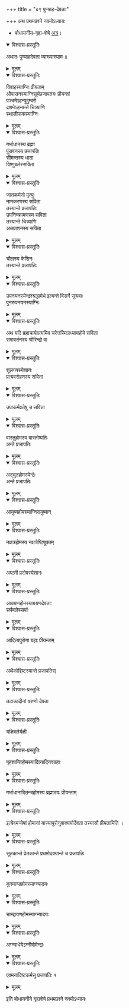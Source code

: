+++
title = "०९ पुण्याह-देवताः"

+++
अथ प्रथमप्रश्ने नवमोऽध्यायः

- बोधायनीय-गृह्य-शेषे [अत्र](https://archive.org/stream/bodhayana/bodhayana%20grihya%20sutra#page/n143/mode/2up)।


<details open><summary>विश्वास-प्रस्तुतिः</summary>

अथातः पुण्याहदेवता व्याख्यास्यामः॥
</details>

<details><summary>मूलम्</summary>

अथातः पुण्याहदेवता व्याख्यास्यामः॥
</details>

<details open><summary>विश्वास-प्रस्तुतिः</summary>

विवाहस्याग्निः प्रीयताम्  
औपासनस्याग्निसूर्यप्रजापतयः प्रीयन्तां  
पञ्चमेऽहन्युदुम्बरो  
दशमेऽहन्यन्ते चित्र्याणि  
स्थालीपाकस्याग्निः 
</details>

<details><summary>मूलम्</summary>

विवाहस्याग्निः प्रीयताम्  
औपासनस्याग्निसूर्यप्रजापतयः प्रीयन्तां  
पञ्चमेऽहन्युदुम्बरो  
दशमेऽहन्यन्ते चित्र्याणि  
स्थालीपाकस्याग्निः 
</details>


<details open><summary>विश्वास-प्रस्तुतिः</summary>

गर्भाधानस्य ब्रह्मा  
पुंसवनस्य प्रजापतिः  
सीमन्तस्य धाता  
विष्णुबलेस्सविता  
</details>

<details><summary>मूलम्</summary>

गर्भाधानस्य ब्रह्मा  
पुंसवनस्य प्रजापतिः  
सीमन्तस्य धाता  
विष्णुबलेस्सविता  
</details>


<details open><summary>विश्वास-प्रस्तुतिः</summary>

जातकर्मणो मृत्युः  
नामकरणस्य सविता  
तस्यान्ते प्रजापतिः  
उपनिष्क्रामणस्य सविता  
तस्यान्ते चित्र्याणि  
अन्नप्राशनस्य सविता 

</details>

<details><summary>मूलम्</summary>

जातकर्मणो मृत्युः  
नामकरणस्य सविता  
तस्यान्ते प्रजापतिः  
उपनिष्क्रामणस्य सविता  
तस्यान्ते चित्र्याणि  
अन्नप्राशनस्य सविता 
</details>

<details open><summary>विश्वास-प्रस्तुतिः</summary>

चौलस्य केशिनः  
तस्यान्ते प्रजापतिः  
</details>

<details><summary>मूलम्</summary>

चौलस्य केशिनः  
तस्यान्ते प्रजापतिः  
</details>


<details open><summary>विश्वास-प्रस्तुतिः</summary>

उपनयनस्येन्द्रश्श्रद्धामेधे इत्यन्ते विसर्गे सुश्रवाः  
पुनरुपनयनस्याग्निः 
</details>

<details><summary>मूलम्</summary>

उपनयनस्येन्द्रश्श्रद्धामेधे इत्यन्ते विसर्गे सुश्रवाः  
पुनरुपनयनस्याग्निः 
</details>

<details open><summary>विश्वास-प्रस्तुतिः</summary>

अथ यदि ब्रह्मचार्यव्रत्यमिव चरेत्तस्मिन्नध्यायहोमे सविता  
समावर्तनस्य श्रीरिन्द्रो वा 

</details>

<details><summary>मूलम्</summary>

अथ यदि ब्रह्मचार्यव्रत्यमिव चरेत्तस्मिन्नध्यायहोमे सविता  
समावर्तनस्य श्रीरिन्द्रो वा 
</details>


<details open><summary>विश्वास-प्रस्तुतिः</summary>

शूलगवस्येशानः  
प्रत्यवरोहणस्य सविता  

</details>

<details><summary>मूलम्</summary>

शूलगवस्येशानः  
प्रत्यवरोहणस्य सविता  

</details>


<details open><summary>विश्वास-प्रस्तुतिः</summary>

उपाकर्मव्रतेषु च सविता  
</details>

<details><summary>मूलम्</summary>

उपाकर्मव्रतेषु च सविता  
</details>


<details open><summary>विश्वास-प्रस्तुतिः</summary>

वास्तुहोमस्य वास्तोष्पतिः  
अन्ते प्रजापतिः 

</details>

<details><summary>मूलम्</summary>

वास्तुहोमस्य वास्तोष्पतिः  
अन्ते प्रजापतिः 

</details>


<details open><summary>विश्वास-प्रस्तुतिः</summary>

अद्भुतहोमस्येन्द्रेः  
अन्ते प्रजापतिः 

</details>

<details><summary>मूलम्</summary>

अद्भुतहोमस्येन्द्रेः  
अन्ते प्रजापतिः 

</details>


<details open><summary>विश्वास-प्रस्तुतिः</summary>

आयुष्यहोमस्याग्निरायुष्मान् 
</details>

<details><summary>मूलम्</summary>

आयुष्यहोमस्याग्निरायुष्मान् 
</details>

<details open><summary>विश्वास-प्रस्तुतिः</summary>

नक्षत्रहोमस्य नक्षत्रेष्टिषूक्तम्  
</details>

<details><summary>मूलम्</summary>

नक्षत्रहोमस्य नक्षत्रेष्टिषूक्तम्  
</details>


<details open><summary>विश्वास-प्रस्तुतिः</summary>

अष्टमी प्रदोषस्येशानः
</details>

<details><summary>मूलम्</summary>

अष्टमी प्रदोषस्येशानः
</details>

<details open><summary>विश्वास-प्रस्तुतिः</summary>

आग्रयणहोमस्याग्रयणदेवताः  
सर्पबलेस्सर्पाः 

</details>

<details><summary>मूलम्</summary>

आग्रयणहोमस्याग्रयणदेवताः  
सर्पबलेस्सर्पाः 

</details>


<details open><summary>विश्वास-प्रस्तुतिः</summary>

आदित्यपुरोगा ग्रहाः प्रीयन्ताम् 
</details>

<details><summary>मूलम्</summary>

आदित्यपुरोगा ग्रहाः प्रीयन्ताम् 
</details>


<details open><summary>विश्वास-प्रस्तुतिः</summary>

अथैकोद्दिष्टस्यान्ते प्रजापतिस् 
</details>

<details><summary>मूलम्</summary>

अथैकोद्दिष्टस्यान्ते प्रजापतिस् 
</details>


<details open><summary>विश्वास-प्रस्तुतिः</summary>

तटाकादीनां वरुणो देवता 
</details>

<details><summary>मूलम्</summary>

तटाकादीनां वरुणो देवता 
</details>


<details open><summary>विश्वास-प्रस्तुतिः</summary>

यक्षिबलेर्यक्षी 
</details>

<details><summary>मूलम्</summary>

यक्षिबलेर्यक्षी 
</details>


<details open><summary>विश्वास-प्रस्तुतिः</summary>

गृहशान्तिहोमस्यादित्यादिनवग्रहाः 
</details>

<details><summary>मूलम्</summary>

गृहशान्तिहोमस्यादित्यादिनवग्रहाः 
</details>


<details open><summary>विश्वास-प्रस्तुतिः</summary>

गर्भाधानादितन्त्रहोमस्य ब्रह्मादयः प्रीयन्ताम् 
</details>

<details><summary>मूलम्</summary>

गर्भाधानादितन्त्रहोमस्य ब्रह्मादयः प्रीयन्ताम् 
</details>


<details open><summary>विश्वास-प्रस्तुतिः</summary>

इत्येवमन्येषां होमानां याज्यापुरोनुवाक्ययोर्देवता तस्यासौ प्रीयतामिति । 
</details>

<details><summary>मूलम्</summary>

इत्येवमन्येषां होमानां याज्यापुरोनुवाक्ययोर्देवता तस्यासौ प्रीयतामिति । 
</details>


<details open><summary>विश्वास-प्रस्तुतिः</summary>

सूतकान्ते प्रेतकान्ते प्रथमोदक्यान्ते च प्रजापतिः 
</details>

<details><summary>मूलम्</summary>

सूतकान्ते प्रेतकान्ते प्रथमोदक्यान्ते च प्रजापतिः 
</details>


<details open><summary>विश्वास-प्रस्तुतिः</summary>

कूश्माण्डहोमस्याग्न्यादयः 
</details>

<details><summary>मूलम्</summary>

कूश्माण्डहोमस्याग्न्यादयः 
</details>


<details open><summary>विश्वास-प्रस्तुतिः</summary>

चान्द्रायणहोमस्याग्न्यादयः 
</details>

<details><summary>मूलम्</summary>

चान्द्रायणहोमस्याग्न्यादयः 
</details>


<details open><summary>विश्वास-प्रस्तुतिः</summary>

अग्न्याधेयेऽग्नीषोमेन्द्राः 
</details>

<details><summary>मूलम्</summary>

अग्न्याधेयेऽग्नीषोमेन्द्राः 
</details>


<details open><summary>विश्वास-प्रस्तुतिः</summary>

एवमनादिष्टकर्मसु प्रजापतिः १   
</details>

<details><summary>मूलम्</summary>

एवमनादिष्टकर्मसु प्रजापतिः १   
</details>


इति बोधायनीये गृह्यशेषे प्रथमप्रश्ने नवमोऽध्यायः

